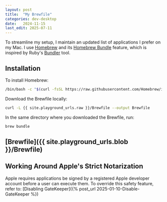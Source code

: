 ```yaml
---
layout: post
title:  "My Brewfile"
categories: dev-desktop
date:   2024-11-15
last_edit: 2025-07-11
---
```


To streamline my setup, I maintain an updated list of applications I prefer on my Mac. I use [Homebrew](https://brew.sh/) and its [Homebrew Bundle](https://github.com/Homebrew/homebrew-bundle) feature, which is inspired by Ruby's [Bundler](https://bundler.io/) tool.

## Installation
To install Homebrew:
```zsh
/bin/bash -c "$(curl -fsSL https://raw.githubusercontent.com/Homebrew/install/HEAD/install.sh)"
```

Download the Brewfile locally:
```zsh
curl -L {{ site.playground_urls.raw }}/Brewfile --output Brewfile
```

In the same directory where you downloaded the Brewfile, run:
```zsh
brew bundle
```

## [Brewfile]({{ site.playground_urls.blob }}/Brewfile)

<script src="https://emgithub.com/embed-v2.js?target={{ site.playground_urls.blob }}/Brewfile&style=default&type=code&showBorder=on&showLineNumbers=on&showFileMeta=on&showCopy=on"></script>

## Working Around Apple's Strict Notarization
Apple requires applications be signed by a registered Apple developer account before a user can execute them. To override this safety feature, refer to: [Disabling GateKeeper]({% post_url 2025-01-10-Disable-GateKeeper %})
